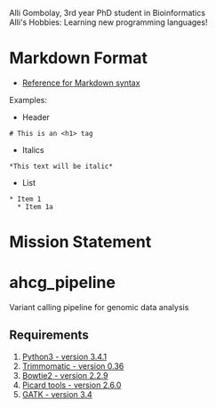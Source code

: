Alli Gombolay, 3rd year PhD student in Bioinformatics  
Alli's Hobbies: Learning new programming languages!

# Markdown Format
* [Reference for Markdown syntax](https://guides.github.com/features/mastering-markdown/)

Examples:
* Header
```
# This is an <h1> tag
```
* Italics
```
*This text will be italic*
```
* List
```
* Item 1
  * Item 1a
```

# Mission Statement

# ahcg_pipeline
Variant calling pipeline for genomic data analysis

## Requirements

1. [Python3 - version 3.4.1](https://www.python.org/download/releases/3.4.1/)
2. [Trimmomatic - version 0.36](http://www.usadellab.org/cms/uploads/supplementary/Trimmomatic/Trimmomatic-0.36.zip)
3. [Bowtie2 - version 2.2.9](https://sourceforge.net/projects/bowtie-bio/files/bowtie2/2.2.9/)
4. [Picard tools - version 2.6.0](https://github.com/broadinstitute/picard/releases/download/2.6.0/picard.jar)
5. [GATK - version 3.4](https://software.broadinstitute.org/gatk/download/)
